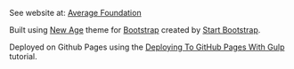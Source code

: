 See website at: [Average Foundation](https://www.averagefoundation.com/)

Built using [New Age](https://startbootstrap.com/theme/new-age/) theme for [Bootstrap](https://getbootstrap.com/) created by [Start Bootstrap](https://startbootstrap.com/).

Deployed on Github Pages using the [Deploying To GitHub Pages With Gulp](https://medium.com/superhighfives/deploying-to-github-pages-with-gulp-c06efc527de8) tutorial. 
